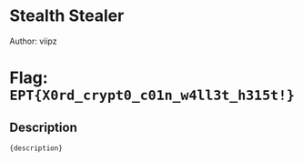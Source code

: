 # Stealth Stealer
Author: viipz

# Flag: `EPT{X0rd_crypt0_c01n_w4ll3t_h315t!}`
## Description
```
{description}
```

